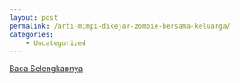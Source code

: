 ```yaml
---
layout: post
permalink: /arti-mimpi-dikejar-zombie-bersama-keluarga/
categories:
    - Uncategorized
---
```


[Baca Selengkapnya](/01)